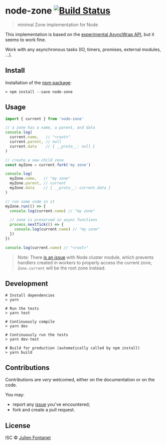 # node-zone [![Build Status](https://travis-ci.org/JsCommunity/node-zone.png?branch=master)](https://travis-ci.org/JsCommunity/node-zone)

> minimal Zone implementation for Node

This implementation is based on the [experimental AsyncWrap API](https://github.com/nodejs/diagnostics/blob/master/tracing/AsyncWrap/README.md), but it seems to work fine.

Work with any asynchronous tasks (IO, timers, promises, external modules, …).

## Install

Installation of the [npm package](https://npmjs.org/package/node-zone):

```
> npm install --save node-zone
```

## Usage

```js
import { current } from 'node-zone'

// a zone has a name, a parent, and data
console.log(
  current.name,   // "<root>"
  current.parent, // null
  current.data    // { __proto__: null }
)

// create a new child zone
const myZone = current.fork('my zone')

console.log(
  myZone.name,   // "my zone"
  myZone.parent, // current
  myZone.data    // { __proto__: current.data }
)

// run some code in it
myZone.run(() => {
  console.log(current.name) // "my zone"

  // zone is preserved in async functions
  process.nextTick(() => {
    console.log(current.name) // "my zone"
  })
})

console.log(current.name) // "<root>"
```

> Note: There [is an issue](https://github.com/JsCommunity/node-zone/issues/3)
> with Node cluster module, which prevents handlers created in workers to
> properly access the current zone, `Zone.current` will be the root zone
> instead.

## Development

```
# Install dependencies
> yarn

# Run the tests
> yarn test

# Continuously compile
> yarn dev

# Continuously run the tests
> yarn dev-test

# Build for production (automatically called by npm install)
> yarn build
```

## Contributions

Contributions are *very* welcomed, either on the documentation or on
the code.

You may:

- report any [issue](https://github.com/JsCommunity/node-zone)
  you've encountered;
- fork and create a pull request.

## License

ISC © [Julien Fontanet](https://github.com/julien-f)
